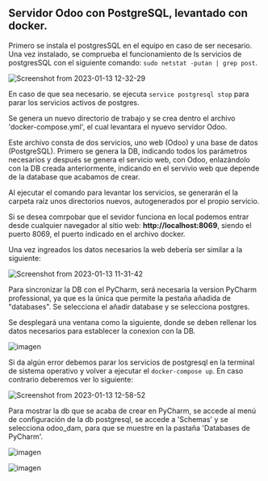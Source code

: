 ## Servidor Odoo con PostgreSQL, levantado con docker.

Primero se instala el postgresSQL en el equipo en caso de ser necesario. Una vez instalado, se comprueba el funcionamiento de ls servicios de postgresSQL con el siguiente comando: `sudo netstat -putan | grep post`.

![Screenshot from 2023-01-13 12-32-29](https://user-images.githubusercontent.com/91659331/212311657-15da7a77-64fb-45fd-a138-ad0fa95bd358.png)

En caso de que sea necesario. se ejecuta `service postgresql stop` para parar los servicios activos de postgres.

Se genera un nuevo directorio de trabajo y se crea dentro el archivo 'docker-compose.yml', el cual levantara el nyuevo servidor Odoo.

Este archivo consta de dos servicios, uno web (Odoo) y una base de datos (PostgreSQL). Primero se genera la DB, indicando todos los parámetros necesarios y después se genera el servicio web, con Odoo, enlazándolo con la DB creada anteriormente, indicando en el servivio web que depende de la database que acabamos de crear.

Al ejecutar el comando para levantar los servicios, se generarán el la carpeta raíz unos directorios nuevos, autogenerados por el propio servicio.

Si se desea comrpobar que el sevidor funciona en local podemos entrar desde cualquier navegador al sitio web: **http://localhost:8069**, siendo el puerto 8069, el puerto indicado en el archivo docker.

Una vez ingreados los datos necesarios la web debería ser similar a la siguiente:

![Screenshot from 2023-01-13 11-31-42](https://user-images.githubusercontent.com/91659331/212299189-ca88b280-0caf-4601-9c2f-6a1d1177d072.png)

Para sincronizar la DB con el PyCharm, será necesaria la version PyCharm professional, ya que es la única que permite la pestaña añadida de "databases". Se selecciona el añadir database y se selecciona postgres.

Se desplegará una ventana como la siguiente, donde se deben rellenar los datos necesarios para establecer la conexion con la DB.

![imagen](https://user-images.githubusercontent.com/91659331/212314086-829186f9-fd3c-42fa-8e44-41a28ff8469c.png)

Si da algún error debemos parar los servicios de postgresql en la terminal de sistema operativo y volver a ejecutar el `docker-compose up`. En caso contrario deberemos ver lo siguiente:

![Screenshot from 2023-01-13 12-58-52](https://user-images.githubusercontent.com/91659331/212316417-b28a8d08-0816-4d18-99b0-9aab09ba5bc7.png)

Para mostrar la db que se acaba de crear en PyCharm, se accede al menú de configuración de la db postgresql, se accede a 'Schemas' y se selecciona odoo_dam, para que se muestre en la pastaña 'Databases de PyCharm'.

![imagen](https://user-images.githubusercontent.com/91659331/212899135-b519047f-951d-4041-8f1c-1a76dc8f24ed.png)

![imagen](https://user-images.githubusercontent.com/91659331/212899325-0e49dad8-663b-4d81-b9fc-34d73bc093b9.png)

